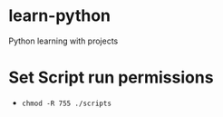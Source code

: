 # learn-python
Python learning with projects

# Set Script run permissions
- `chmod -R 755 ./scripts`
